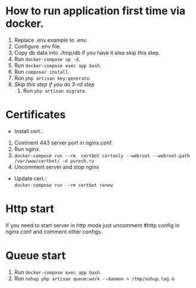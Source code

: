 # How to run application first time via docker.
1. Replace .env.example to .env.
2. Configure .env file.
3. Copy db data into ./tmp/db if you have it else skip this step.
4. Run `docker-compose up -d`.
5. Run `docker-compose exec app bash`.
5. Run `composer install`.
6. Run `php artisan key:generate`.
7. *Skip this step if you do 3-rd step*
   1. Run `php artisan migrate`.

# Certificates
- Install cert.:
1. Comment 443 server port in nginx.conf.
2. Run nginx.
3. `docker-compose run --rm  certbot certonly --webroot --webroot-path /var/www/certbot/ -d puresh.ru`
4. Uncomment server and stop nginx
- Update cert.: <br/>
`docker-compose run --rm certbot renew`

# Http start
If you need to start server in http mode just uncomment #http config in nginx.conf and comment other configs.

# Queue start
1. Run `docker-compose exec app bash`.
2. Run `nohup php artisan queue:work --daemon > /tmp/nohup.log &`
